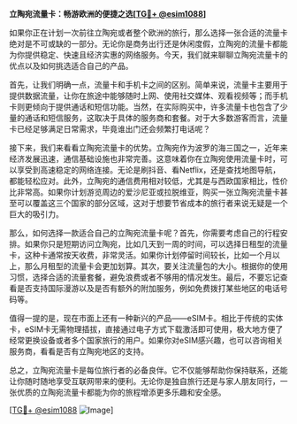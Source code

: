 **立陶宛流量卡：畅游欧洲的便捷之选[[TG💪+ @esim1088](https://t.me/s/esim1088)]**

如果你正在计划一次前往立陶宛或者整个欧洲的旅行，那么选择一张合适的流量卡绝对是不可或缺的一部分。无论你是商务出行还是休闲度假，立陶宛的流量卡都能为你提供稳定、快速且经济实惠的网络服务。今天，我们就来聊聊立陶宛流量卡的优点以及如何挑选适合自己的产品。

首先，让我们明确一点，流量卡和手机卡之间的区别。简单来说，流量卡主要用于提供数据流量，让你在旅途中能够随时上网、使用社交媒体、观看视频等；而手机卡则更倾向于提供通话和短信功能。当然，在实际购买中，许多流量卡也包含了少量的通话和短信服务，这取决于具体的服务商和套餐。对于大多数游客而言，流量卡已经足够满足日常需求，毕竟谁出门还会频繁打电话呢？

接下来，我们来看看立陶宛流量卡的优势。立陶宛作为波罗的海三国之一，近年来经济发展迅速，通信基础设施也非常完善。这意味着你在立陶宛使用流量卡时，可以享受到高速稳定的网络连接。无论是刷抖音、看Netflix，还是查找地图导航，都能轻松应对。此外，立陶宛的通信费用相对较低，尤其是与西欧国家相比，性价比非常高。如果你计划游览周边的爱沙尼亚或拉脱维亚，购买一张立陶宛流量卡甚至可以覆盖这三个国家的部分区域，这对于想要节省成本的旅行者来说无疑是一个巨大的吸引力。

那么，如何选择一款适合自己的立陶宛流量卡呢？首先，你需要考虑自己的行程安排。如果你只是短期访问立陶宛，比如几天到一周的时间，可以选择日租型的流量卡，这种卡通常按天收费，非常灵活。如果你计划停留时间较长，比如一个月以上，那么月租型的流量卡会更加划算。其次，要关注流量包的大小。根据你的使用习惯，选择合适的流量套餐，避免浪费或者不够用的情况发生。最后，不要忘记查看是否支持国际漫游以及是否有额外的附加服务，例如免费拨打某些地区的电话号码等。

值得一提的是，现在市面上还有一种新兴的产品——eSIM卡。相比于传统的实体卡，eSIM卡无需物理插拔，直接通过电子方式下载激活即可使用，极大地方便了经常更换设备或者多个国家旅行的用户。如果你对eSIM感兴趣，也可以咨询相关服务商，看看是否有立陶宛地区的支持。

总之，立陶宛流量卡是每位旅行者的必备良伴。它不仅能够帮助你保持联系，还能让你随时随地享受互联网带来的便利。无论你是独自旅行还是与家人朋友同行，一张优质的立陶宛流量卡都能为你的旅程增添更多乐趣和安全感。

[[TG💪+ @esim1088](https://t.me/s/esim1088) ![Image](https://i.postimg.cc/4NQfJmqS/Snipaste-2025-05-13-00-14-12.png)]